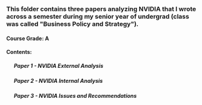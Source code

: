 ### This folder contains three papers analyzing NVIDIA that I wrote across a semester during my senior year of undergrad (class was called "Business Policy and Strategy").

#### Course Grade: A

#### Contents:
##### &nbsp;&nbsp;&nbsp;&nbsp;&nbsp;&nbsp;Paper 1 - NVIDIA External Analysis
##### &nbsp;&nbsp;&nbsp;&nbsp;&nbsp;&nbsp;Paper 2 - NVIDIA Internal Analysis
##### &nbsp;&nbsp;&nbsp;&nbsp;&nbsp;&nbsp;Paper 3 - NVIDIA Issues and Recommendations
